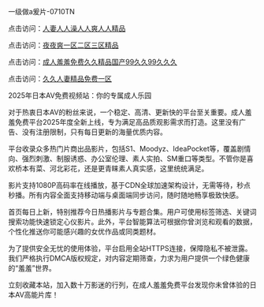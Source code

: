一级做a爰片-0710TN 

点击访问：<a href="https://heiliaoe8ajia.pages.dev">人妻人人澡人人爽人人精品</a>

点击访问：<a href="https://heiliaoxwd5i8.pages.dev">夜夜爽一区二区三区精品</a>

点击访问：<a href="https://heiliaoll4qsx.pages.dev">成人羞羞免费久久精品国产99久久99久久久</a>

点击访问：<a href="https://heiliao2dmwwy.pages.dev">久久人妻精品免费一区</a>   

2025年日本AV免费视频站：你的专属成人乐园

对于热衷日本AV的粉丝来说，一个稳定、高清、更新快的平台至关重要。成人羞羞免费平台2025年度全新上线，专为满足高品质观影需求而打造。这里没有广告、没有注册限制，只有每日更新的海量优质内容。

平台收录众多热门片商出品影片，包括S1、Moodyz、IdeaPocket等，覆盖剧情向、强烈刺激、制服诱惑、办公室伦理、素人实拍、SM重口等类型。不管你是喜欢桥本有菜、河北彩花，还是更青睐素人真实感，这里统统满足。

影片支持1080P高码率在线播放，基于CDN全球加速架构设计，无需等待，秒点秒播。所有内容全面支持移动端与桌面端同步访问，随时随地畅享极致快感。

首页每日上新，特别推荐今日热播影片与专题合集。用户可使用标签筛选、关键词搜索功能快速锁定心仪影片。此外，平台智能算法可根据你曾浏览和观看的数据，个性化推送你可能感兴趣的女优作品或同类题材。

为了提供安全无忧的使用体验，平台启用全站HTTPS连接，保障隐私不被泄露。我们严格执行DMCA版权规定，对内容定期筛查，力求为用户提供一个绿色健康的“羞羞”世界。

立刻收藏本站，加入数十万影迷的行列，在成人羞羞免费平台发现你未曾体验的日本AV高能片库！

<span style="display:none;">[Canonical link]  ( ）</span> 
